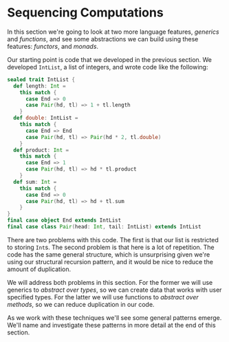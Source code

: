 # Sequencing Computations

In this section we're going to look at two more language features, *generics* and *functions*, and see some abstractions we can build using these features: *functors*, and *monads*.

Our starting point is code that we developed in the previous section. We developed `IntList`, a list of integers, and wrote code like the following:

~~~ scala
sealed trait IntList {
  def length: Int =
    this match {
      case End => 0
      case Pair(hd, tl) => 1 + tl.length
    }
  def double: IntList =
    this match {
      case End => End
      case Pair(hd, tl) => Pair(hd * 2, tl.double)
    }
  def product: Int =
    this match {
      case End => 1
      case Pair(hd, tl) => hd * tl.product
    }
  def sum: Int =
    this match {
      case End => 0
      case Pair(hd, tl) => hd + tl.sum
    }
}
final case object End extends IntList
final case class Pair(head: Int, tail: IntList) extends IntList
~~~

There are two problems with this code. The first is that our list is restricted to storing `Int`s. The second problem is that here is a lot of repetition. The code has the same general structure, which is unsurprising given we're using our structural recursion pattern, and it would be nice to reduce the amount of duplication.

We will address both problems in this section. For the former we will use generics to *abstract over types*, so we can create data that works with user specified types. For the latter we will use functions to *abstract over methods*, so we can reduce duplication in our code.

As we work with these techniques we'll see some general patterns emerge. We'll name and investigate these patterns in more detail at the end of this section.
